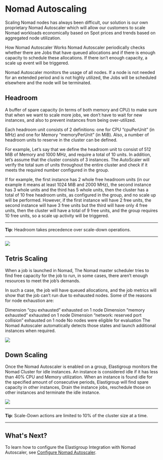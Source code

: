 # Nomad Autoscaling

Scaling Nomad nodes has always been difficult, our solution is our own proprietary Nomad Autoscaler which will allow our customers to scale Nomad workloads economically based on Spot prices and trends based on aggregated node utilization.

How Nomad Autoscaler Works
Nomad Autoscaler periodically checks whether there are Jobs that have queued allocations and if there is enough capacity to schedule these allocations. If there isn’t enough capacity, a scale up event will be triggered.

Nomad Autoscaler monitors the usage of all nodes. If a node is not needed for an extended period and is not highly utilized, the Jobs will be scheduled elsewhere and the node will be terminated.

## Headroom

A buffer of spare capacity  (in terms of both memory and CPU) to make sure that when we want to scale more jobs, we don’t have to wait for new instances, and also to prevent instances from being over-utilized.

Each headroom unit consists of 2 definitions: one for CPU “cpuPerUnit” (in MHz) and one for Memory “memoryPerUnit” (in MiB). Also, a number of headroom units to reserve in the cluster can be defined.

For example, Let’s say that we define the headroom unit to consist of 512 MiB of Memory and 1000 MHz, and require a total of 10 units. In addition, let’s assume that the cluster consists of 3 instances. The AutoScaler will verify the total sum of units throughout the entire cluster and check if it meets the required number configured in the group.

If for example, the first instance has 2 whole free headroom units (in our example it means at least 1024 MiB and 2000 MHz), the second instance has 3 whole units and the third has 5 whole units, then the cluster has a total of 10 free headroom units, as configured in the group, and no scale up will be performed. However, if the first instance will have 2 free units, the second instance will have 3 free units but the third will have only 4 free units, then the cluster will have a total of 9 free units, and the group requires 10 free units, so a scale up activity will be triggered.

---
**Tip**: Headroom takes precedence over scale-down operations.

---

<img src="/elastigroup/_media/nomad-autoscaling-01.png" />

## Tetris Scaling

When a job is launched in Nomad, The Nomad master scheduler tries to find free capacity for the job to run, in some cases, there aren’t enough resources to meet the job’s demands.

In such a case, the job will have queued allocations, and the job metrics will show that the job can’t run due to exhausted nodes. Some of the reasons for node exhaustion are:

Dimension “cpu exhausted” exhausted on 1 node
Dimension “memory exhausted” exhausted on 1 node
Dimension “network: reserved port collision” exhausted on 1 node
No nodes were eligible for evaluation
The Nomad Autoscaler automatically detects those states and launch additional instances when required.

<img src="/elastigroup/_media/nomad-autoscaling-02.png" />

## Down Scaling

Once the Nomad Autoscaler is enabled on a group, Elastigroup monitors the Nomad Cluster for idle instances. An instance is considered idle if it has less than 40% CPU and Memory utilization.
When an instance is found idle for the specified amount of consecutive periods, Elastigroup will find spare capacity in other instances, Drain the instance jobs, reschedule those on other instances and terminate the idle instance.

<img src="/elastigroup/_media/nomad-autoscaling-03.png" />

---
**Tip**: Scale-Down actions are limited to 10% of the cluster size at a time.

---

## What's Next?

To learn how to configure the Elastigroup Integration with Nomad Autoscaler, see [Configure Nomad Autoscaler](elastigroup/tools-integrations/nomad/configure-nomad-autoscaler.md).
